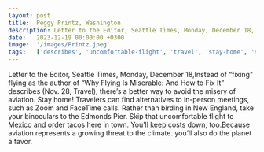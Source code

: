 ```yaml
---
layout: post
title:  Peggy Printz, Washington
description: Letter to the Editor, Seattle Times, Monday, December 18,Instead of “fixing" flying as the author of “Why Flying Is Miserable - And How to Fix It” desc...
date:   2023-12-19 00:00:00 +0300
image:  '/images/Printz.jpeg'
tags:   ['describes', 'uncomfortable-flight', 'travel', 'stay-home', 'seattle-times', 'person-meetings', 'order-tacos', 'new-england']
---
```

Letter to the Editor, Seattle Times, Monday, December 18,Instead of “fixing" flying as the author of “Why Flying Is Miserable: And How to Fix It” describes (Nov. 28, Travel), there’s a better way to avoid the misery of aviation. Stay home! Travelers can find alternatives to in-person meetings, such as Zoom and FaceTime calls. Rather than birding in New England, take your binoculars to the Edmonds Pier. Skip that uncomfortable flight to Mexico and order tacos here in town. You’ll keep costs down, too.Because aviation represents a growing threat to the climate. you’ll also do the planet a favor.

